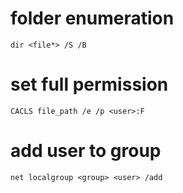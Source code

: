 # folder enumeration

```
dir <file*> /S /B
```

# set full permission

```
CACLS file_path /e /p <user>:F
```

# add user to group

```
net localgroup <group> <user> /add
```
